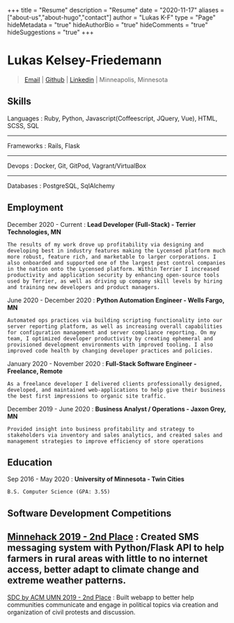 +++
title = "Resume"
description = "Resume"
date = "2020-11-17"
aliases = ["about-us","about-hugo","contact"]
author = "Lukas K-F"
type = "Page"
hideMetadata = "true"
hideAuthorBio = "true"
hideComments = "true"
hideSuggestions = "true"
+++

Lukas Kelsey-Friedemann
===========

> [Email](lukaskf@gmail.com) |
> [Github](https://github.com/lukaskf) |
> [Linkedin](https://linkedin.com/in/lukas-k-1621a1171) |
> Minneapolis, Minnesota

Skills
------

Languages
:   Ruby, Python, Javascript(Coffeescript, JQuery, Vue), HTML, SCSS, SQL

----- 

Frameworks
:	Rails, Flask

----

Devops
:	Docker, Git, GitPod, Vagrant/VirtualBox

----

Databases
:	PostgreSQL, SqlAlchemy

Employment
---------------

December 2020 - Current
:   **Lead Developer (Full-Stack) - Terrier Technologies, MN**

    The results of my work drove up profitability via designing and developing best in industry features making the Lycensed platform much more robust, feature rich, and marketable to larger corporations. I also onboarded and supported one of the largest pest control companies in the nation onto the Lycensed platform. Within Terrier I increased productivity and application security by enhancing open-source tools used by Terrier, as well as driving up company skill levels by hiring and training new developers and product managers. 



June 2020 - December 2020
:   **Python Automation Engineer - Wells Fargo, MN**

    Automated ops practices via building scripting functionality into our server reporting platform, as well as increasing overall capabilities for configuration management and server compliance reporting. On my team, I optimized developer productivity by creating ephemeral and provisioned development environments with improved tooling. I also improved code health by changing developer practices and policies.



January 2020 - November 2020
:   **Full-Stack Software Engineer - Freelance, Remote**

	As a freelance developer I delivered clients professionally designed, developed, and maintained web-applications to help give their business the best first impressions to organic site traffic. 


December 2019 - June 2020
:   **Business Analyst / Operations - Jaxon Grey, MN**
	
	Provided insight into business profitability and strategy to stakeholders via inventory and sales analytics, and created sales and management strategies to improve efficiency of store operations

Education
---------

Sep 2016 - May 2020
:   **University of Minnesota - Twin Cities**
	
	B.S. Computer Science (GPA: 3.55)

Software Development Competitions
-----------------

[Minnehack 2019 - 2nd Place](https://github.com/theSem/Salad)
:   Created SMS messaging system with Python/Flask API to help farmers in rural areas with little to no internet access, better adapt to climate change and extreme weather patterns.
----

[SDC by ACM UMN 2019 - 2nd Place](https://github.umn.edu/kelse111/mob)
:   Built webapp to better help communities communicate and engage in political topics via creation and organization of civil protests and discussion.


